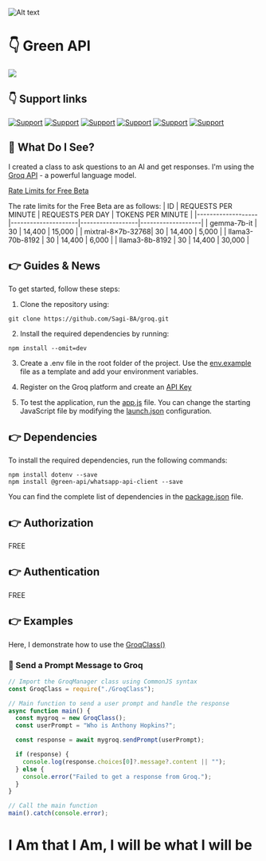 ![Alt text](https://media.licdn.com/dms/image/D4D16AQEbR646hmY3bg/profile-displaybackgroundimage-shrink_350_1400/0/1713437135249?e=1721260800&v=beta&t=OQyEZRB5hLvjqYXpHNpFol8GptSa3h0WArFmYQPHEUc)

# 👇 Green API

[![](https://img.shields.io/badge/Node.js-white?style=for-the-badge&logo=nodedotjs&logoColor=5FA04E)](https://nodejs.org/)

## 👇 Support links

[![Support](https://img.shields.io/badge/linktree-white?style=for-the-badge&logo=linktree&logoColor=43E55E)](https://linktr.ee/sagib?lt_utm_source=lt_share_link#373198503)
[![Support](https://img.shields.io/badge/Buy_Me_A_Coffee-white?style=for-the-badge&logo=buymeacoffee&logoColor=FFDD00)](https://buymeacoffee.com/sagibar)
[![Support](https://img.shields.io/badge/linkedin-white?style=for-the-badge&logo=linkedin&logoColor=0A66C2)](https://www.linkedin.com/in/sagi-bar-on)
[![Support](https://img.shields.io/badge/whatsapp-white?style=for-the-badge&logo=whatsapp&logoColor=25D366)](https://api.whatsapp.com/send?phone=972549995050)
[![Support](https://img.shields.io/badge/facebook-white?style=for-the-badge&logo=facebook&logoColor=0866FF)](https://www.facebook.com/sagi.baron)
[![Support](https://img.shields.io/badge/email_me-white?style=for-the-badge&logo=gmail&logoColor=EA4335)](mailto:sagi.baron76@gmail.com)

## 👀 What Do I See?

I created a class to ask questions to an AI and get responses. I'm using the [Groq API](https://groq.com/) - a powerful language model.

[Rate Limits for Free Beta](https://console.groq.com/settings/limits)

The rate limits for the Free Beta are as follows:
| ID | REQUESTS PER MINUTE | REQUESTS PER DAY | TOKENS PER MINUTE |
|-------------------|---------------------|------------------|-------------------|
| gemma-7b-it | 30 | 14,400 | 15,000 |
| mixtral-8×7b-32768| 30 | 14,400 | 5,000 |
| llama3-70b-8192 | 30 | 14,400 | 6,000 |
| llama3-8b-8192 | 30 | 14,400 | 30,000 |

## 👉 Guides & News

To get started, follow these steps:

1. Clone the repository using:

```shell
git clone https://github.com/Sagi-BA/groq.git
```

2. Install the required dependencies by running:

```shell
npm install --omit=dev
```

3. Create a .env file in the root folder of the project. Use the [env.example](env.example) file as a template and add your environment variables.

4. Register on the Groq platform and create an [API Key](https://console.groq.com/keys)

5. To test the application, run the [app.js](app.js) file. You can change the starting JavaScript file by modifying the [launch.json](.vscode/launch.json) configuration.

## 👉 Dependencies

To install the required dependencies, run the following commands:

```shell
npm install dotenv --save
npm install @green-api/whatsapp-api-client --save
```

You can find the complete list of dependencies in the [package.json](package.json)
file.

## 👉 Authorization

FREE

## 👉 Authentication

FREE

## 👉 Examples

Here, I demonstrate how to use the [GroqClass()](src/GroqClass.js)

### 🚀 Send a Prompt Message to Groq

```javascript
// Import the GroqManager class using CommonJS syntax
const GroqClass = require("./GroqClass");

// Main function to send a user prompt and handle the response
async function main() {
  const mygroq = new GroqClass();
  const userPrompt = "Who is Anthony Hopkins?";

  const response = await mygroq.sendPrompt(userPrompt);

  if (response) {
    console.log(response.choices[0]?.message?.content || "");
  } else {
    console.error("Failed to get a response from Groq.");
  }
}

// Call the main function
main().catch(console.error);
```

# I Am that I Am, I will be what I will be
